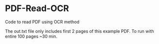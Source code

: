 # PDF-Read-OCR
Code to read PDF using OCR method

The out.txt file only includes first 2 pages of this example PDF. To run with entire 100 pages ~30 min.
